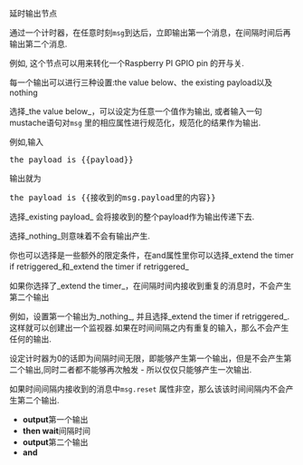 延时输出节点

通过一个计时器，在任意时刻`msg`到达后，立即输出第一个消息，在间隔时间后再输出第二个消息.

例如, 这个节点可以用来转化一个Raspberry PI GPIO pin 的开与关.

每一个输出可以进行三种设置:the value below、the existing payload以及nothing

选择_the value below_，可以设定为任意一个值作为输出, 或者输入一句mustache语句对`msg` 里的相应属性进行规范化，规范化的结果作为输出.

例如,输入

<pre>the payload is {{payload}}</pre>

输出就为

<pre>the payload is {{接收到的msg.payload里的内容}}</pre>

选择_existing payload_ 会将接收到的整个payload作为输出传递下去.

选择_nothing_则意味着不会有输出产生.

你也可以选择是一些额外的限定条件，在and属性里你可以选择_extend the timer if retriggered_和_extend the timer if retriggered_

如果你选择了_extend the timer_，在间隔时间内接收到重复的消息时，不会产生第二个输出

例如，设置第一个输出为_nothing_, 并且选择_extend the timer if retriggered_.这样就可以创建出一个监视器.如果在时间间隔之内有重复的输入，那么不会产生任何的输出.

设定计时器为0的话即为间隔时间无限，即能够产生第一个输出，但是不会产生第二个输出,同时二者都不能够再次触发 - 所以仅仅只能够产生一次输出.

如果时间间隔内接收到的消息中`msg.reset` 属性非空，那么该该时间间隔内不会产生第二个输出.

*   **output**第一个输出
*   **then wait**间隔时间
*   **output**第二个输出
*   **and**